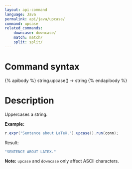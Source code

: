 ```yaml
---
layout: api-command
language: Java
permalink: api/java/upcase/
command: upcase
related_commands:
    downcase: downcase/
    match: match/
    split: split/
---
```


# Command syntax #

{% apibody %}
string.upcase() &rarr; string
{% endapibody %}

# Description #

Uppercases a string.

__Example:__

```java
r.expr("Sentence about LaTeX.").upcase().run(conn);
```

Result:

```java
"SENTENCE ABOUT LATEX."
```

__Note:__ `upcase` and `downcase` only affect ASCII characters.
